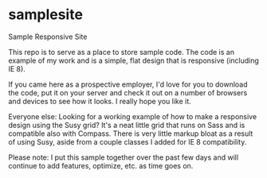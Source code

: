 samplesite
==========

Sample Responsive Site

This repo is to serve as a place to store sample code. The code is an example of my work and is a simple, flat design that is responsive (including IE 8).

If you came here as a prospective employer, I'd love for you to download the code, put it on your server and check it out on a number of browsers and devices to see how it looks. I really hope you like it.

Everyone else: Looking for a working example of how to make a responsive design using the Susy grid? It's a neat little grid that runs on Sass and is compatible also with Compass. There is very little markup bloat as a result of using Susy, aside from a couple classes I added for IE 8 compatibility.

Please note: I put this sample together over the past few days and will continue to add features, optimize, etc. as time goes on.
